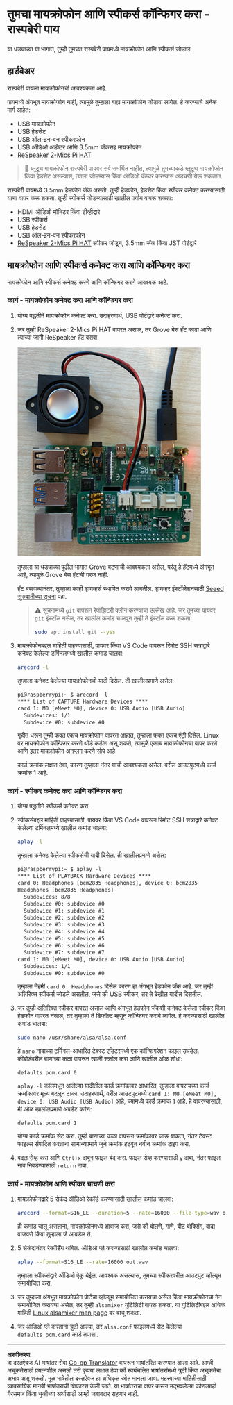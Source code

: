 <!--
CO_OP_TRANSLATOR_METADATA:
{
  "original_hash": "7e45d884493c5222348b43fbc4481b6a",
  "translation_date": "2025-08-27T14:19:42+00:00",
  "source_file": "6-consumer/lessons/1-speech-recognition/pi-microphone.md",
  "language_code": "mr"
}
-->
# तुमचा मायक्रोफोन आणि स्पीकर्स कॉन्फिगर करा - रास्पबेरी पाय

या धड्याच्या या भागात, तुम्ही तुमच्या रास्पबेरी पायमध्ये मायक्रोफोन आणि स्पीकर्स जोडाल.

## हार्डवेअर

रास्पबेरी पायला मायक्रोफोनची आवश्यकता आहे.

पायमध्ये अंगभूत मायक्रोफोन नाही, त्यामुळे तुम्हाला बाह्य मायक्रोफोन जोडावा लागेल. हे करण्याचे अनेक मार्ग आहेत:

* USB मायक्रोफोन
* USB हेडसेट
* USB ऑल-इन-वन स्पीकरफोन
* USB ऑडिओ अडॅप्टर आणि 3.5mm जॅकसह मायक्रोफोन
* [ReSpeaker 2-Mics Pi HAT](https://www.seeedstudio.com/ReSpeaker-2-Mics-Pi-HAT.html)

> 💁 ब्लूटूथ मायक्रोफोन रास्पबेरी पायवर सर्व समर्थित नाहीत, त्यामुळे तुमच्याकडे ब्लूटूथ मायक्रोफोन किंवा हेडसेट असल्यास, त्याला जोडण्यास किंवा ऑडिओ कॅप्चर करण्यास अडचणी येऊ शकतात.

रास्पबेरी पायमध्ये 3.5mm हेडफोन जॅक असतो. तुम्ही हेडफोन, हेडसेट किंवा स्पीकर कनेक्ट करण्यासाठी याचा वापर करू शकता. तुम्ही स्पीकर्स जोडण्यासाठी खालील पर्याय वापरू शकता:

* HDMI ऑडिओ मॉनिटर किंवा टीव्हीद्वारे
* USB स्पीकर्स
* USB हेडसेट
* USB ऑल-इन-वन स्पीकरफोन
* [ReSpeaker 2-Mics Pi HAT](https://www.seeedstudio.com/ReSpeaker-2-Mics-Pi-HAT.html) स्पीकर जोडून, 3.5mm जॅक किंवा JST पोर्टद्वारे

## मायक्रोफोन आणि स्पीकर्स कनेक्ट करा आणि कॉन्फिगर करा

मायक्रोफोन आणि स्पीकर्स कनेक्ट करणे आणि कॉन्फिगर करणे आवश्यक आहे.

### कार्य - मायक्रोफोन कनेक्ट करा आणि कॉन्फिगर करा

1. योग्य पद्धतीने मायक्रोफोन कनेक्ट करा. उदाहरणार्थ, USB पोर्टद्वारे कनेक्ट करा.

1. जर तुम्ही ReSpeaker 2-Mics Pi HAT वापरत असाल, तर Grove बेस हॅट काढा आणि त्याच्या जागी ReSpeaker हॅट बसवा.

    ![ReSpeaker हॅटसह रास्पबेरी पाय](../../../../../translated_images/pi-respeaker-hat.f00fabe7dd039a93e2e0aa0fc946c9af0c6a9eb17c32fa1ca097fb4e384f69f0.mr.png)

    तुम्हाला या धड्याच्या पुढील भागात Grove बटणाची आवश्यकता असेल, परंतु हे हॅटमध्ये अंगभूत आहे, त्यामुळे Grove बेस हॅटची गरज नाही.

    हॅट बसवल्यानंतर, तुम्हाला काही ड्रायव्हर्स स्थापित करावे लागतील. ड्रायव्हर इंस्टॉलेशनसाठी [Seeed सुरुवातीच्या सूचना](https://wiki.seeedstudio.com/ReSpeaker_2_Mics_Pi_HAT_Raspberry/#getting-started) पहा.

    > ⚠️ सूचनांमध्ये `git` वापरून रेपॉझिटरी क्लोन करण्याचा उल्लेख आहे. जर तुमच्या पायवर `git` इंस्टॉल नसेल, तर खालील कमांड चालवून तुम्ही ते इंस्टॉल करू शकता:
    >
    > ```sh
    > sudo apt install git --yes
    > ```

1. मायक्रोफोनबद्दल माहिती पाहण्यासाठी, पायवर किंवा VS Code वापरून रिमोट SSH सत्राद्वारे कनेक्ट केलेल्या टर्मिनलमध्ये खालील कमांड चालवा:

    ```sh
    arecord -l
    ```

    तुम्हाला कनेक्ट केलेल्या मायक्रोफोनची यादी दिसेल. ती खालीलप्रमाणे असेल:

    ```output
    pi@raspberrypi:~ $ arecord -l
    **** List of CAPTURE Hardware Devices ****
    card 1: M0 [eMeet M0], device 0: USB Audio [USB Audio]
      Subdevices: 1/1
      Subdevice #0: subdevice #0
    ```

    गृहीत धरून तुम्ही फक्त एकच मायक्रोफोन वापरत आहात, तुम्हाला फक्त एकच एंट्री दिसेल. Linux वर मायक्रोफोन कॉन्फिगर करणे थोडे कठीण असू शकते, त्यामुळे एकाच मायक्रोफोनचा वापर करणे आणि इतर मायक्रोफोन अनप्लग करणे सोपे आहे.

    कार्ड क्रमांक लक्षात ठेवा, कारण तुम्हाला नंतर याची आवश्यकता असेल. वरील आउटपुटमध्ये कार्ड क्रमांक 1 आहे.

### कार्य - स्पीकर कनेक्ट करा आणि कॉन्फिगर करा

1. योग्य पद्धतीने स्पीकर्स कनेक्ट करा.

1. स्पीकर्सबद्दल माहिती पाहण्यासाठी, पायवर किंवा VS Code वापरून रिमोट SSH सत्राद्वारे कनेक्ट केलेल्या टर्मिनलमध्ये खालील कमांड चालवा:

    ```sh
    aplay -l
    ```

    तुम्हाला कनेक्ट केलेल्या स्पीकर्सची यादी दिसेल. ती खालीलप्रमाणे असेल:

    ```output
    pi@raspberrypi:~ $ aplay -l
    **** List of PLAYBACK Hardware Devices ****
    card 0: Headphones [bcm2835 Headphones], device 0: bcm2835 Headphones [bcm2835 Headphones]
      Subdevices: 8/8
      Subdevice #0: subdevice #0
      Subdevice #1: subdevice #1
      Subdevice #2: subdevice #2
      Subdevice #3: subdevice #3
      Subdevice #4: subdevice #4
      Subdevice #5: subdevice #5
      Subdevice #6: subdevice #6
      Subdevice #7: subdevice #7
    card 1: M0 [eMeet M0], device 0: USB Audio [USB Audio]
      Subdevices: 1/1
      Subdevice #0: subdevice #0
    ```

    तुम्हाला नेहमी `card 0: Headphones` दिसेल कारण हा अंगभूत हेडफोन जॅक आहे. जर तुम्ही अतिरिक्त स्पीकर्स जोडले असतील, जसे की USB स्पीकर, तर ते देखील यादीत दिसतील.

1. जर तुम्ही अतिरिक्त स्पीकर वापरत असाल आणि अंगभूत हेडफोन जॅकशी कनेक्ट केलेला स्पीकर किंवा हेडफोन वापरत नसाल, तर तुम्हाला ते डिफॉल्ट म्हणून कॉन्फिगर करावे लागेल. हे करण्यासाठी खालील कमांड चालवा:

    ```sh
    sudo nano /usr/share/alsa/alsa.conf
    ```

    हे `nano` नावाच्या टर्मिनल-आधारित टेक्स्ट एडिटरमध्ये एक कॉन्फिगरेशन फाइल उघडेल. कीबोर्डवरील बाणाच्या कळा वापरून खाली स्क्रोल करा आणि खालील ओळ शोधा:

    ```output
    defaults.pcm.card 0
    ```

    `aplay -l` कॉलमधून आलेल्या यादीतील कार्ड क्रमांकावर आधारित, तुम्हाला वापरायच्या कार्ड क्रमांकावर मूल्य बदलून टाका. उदाहरणार्थ, वरील आउटपुटमध्ये `card 1: M0 [eMeet M0], device 0: USB Audio [USB Audio]` आहे, ज्यामध्ये कार्ड क्रमांक 1 आहे. हे वापरण्यासाठी, मी ओळ खालीलप्रमाणे अपडेट करेन:

    ```output
    defaults.pcm.card 1
    ```

    योग्य कार्ड क्रमांक सेट करा. तुम्ही बाणाच्या कळा वापरून क्रमांकावर जाऊ शकता, नंतर टेक्स्ट फाइल्स संपादित करताना सामान्यप्रमाणे जुने क्रमांक हटवून नवीन क्रमांक टाइप करा.

1. बदल सेव्ह करा आणि `Ctrl+x` दाबून फाइल बंद करा. फाइल सेव्ह करण्यासाठी `y` दाबा, नंतर फाइल नाव निवडण्यासाठी `return` दाबा.

### कार्य - मायक्रोफोन आणि स्पीकर चाचणी करा

1. मायक्रोफोनद्वारे 5 सेकंद ऑडिओ रेकॉर्ड करण्यासाठी खालील कमांड चालवा:

    ```sh
    arecord --format=S16_LE --duration=5 --rate=16000 --file-type=wav out.wav
    ```

    ही कमांड चालू असताना, मायक्रोफोनमध्ये आवाज करा, जसे की बोलणे, गाणे, बीट बॉक्सिंग, वाद्य वाजवणे किंवा तुम्हाला जे आवडेल ते.

1. 5 सेकंदानंतर रेकॉर्डिंग थांबेल. ऑडिओ प्ले करण्यासाठी खालील कमांड चालवा:

    ```sh
    aplay --format=S16_LE --rate=16000 out.wav
    ```

    तुम्हाला स्पीकर्सद्वारे ऑडिओ ऐकू येईल. आवश्यक असल्यास, तुमच्या स्पीकरवरील आउटपुट व्हॉल्यूम समायोजित करा.

1. जर तुम्हाला अंगभूत मायक्रोफोन पोर्टचा व्हॉल्यूम समायोजित करायचा असेल किंवा मायक्रोफोनचा गेन समायोजित करायचा असेल, तर तुम्ही `alsamixer` युटिलिटी वापरू शकता. या युटिलिटीबद्दल अधिक माहिती [Linux alsamixer man page](https://linux.die.net/man/1/alsamixer) वर वाचू शकता.

1. जर ऑडिओ प्ले करताना त्रुटी आल्या, तर `alsa.conf` फाइलमध्ये सेट केलेल्या `defaults.pcm.card` कार्ड तपासा.

---

**अस्वीकरण**:  
हा दस्तऐवज AI भाषांतर सेवा [Co-op Translator](https://github.com/Azure/co-op-translator) वापरून भाषांतरित करण्यात आला आहे. आम्ही अचूकतेसाठी प्रयत्नशील असलो तरी कृपया लक्षात ठेवा की स्वयंचलित भाषांतरांमध्ये त्रुटी किंवा अचूकतेचा अभाव असू शकतो. मूळ भाषेतील दस्तऐवज हा अधिकृत स्रोत मानला जावा. महत्त्वाच्या माहितीसाठी व्यावसायिक मानवी भाषांतराची शिफारस केली जाते. या भाषांतराचा वापर करून उद्भवलेल्या कोणत्याही गैरसमज किंवा चुकीच्या अर्थासाठी आम्ही जबाबदार राहणार नाही.